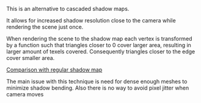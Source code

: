 This is an alternative to cascaded shadow maps.

It allows for increased shadow resolution close to the camera while rendering the scene just once.

When rendering the scene to the shadow map each vertex is transformed by a function such that triangles closer to 0
cover larger area, resulting in larger amount of texels covered. Consequently triangles closer to the edge
cover smaller area.

[Comparison with regular shadow map](./readme/comparison.png)

The main issue with this technique is need for dense enough meshes to minimize shadow bending.
Also there is no way to avoid pixel jitter when camera moves
